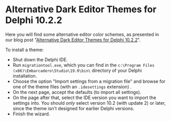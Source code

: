 # Alternative Dark Editor Themes for Delphi 10.2.2

Here you will find some alternative editor color schemes, as presented in our blog post "[Alternative Dark Editor Themes for Delphi 10.2.2](https://blog.grijjy.com/2017/12/29/alternative-dark-editor-themes-for-delphi-10-2-2/)".

To install a theme:

- Shut down the Delphi IDE.
- Run `migrationtool.exe`, which you can find in the `c:\Program Files (x86)\Embarcadero\Studio\19.0\bin\` directory of your Delphi installation.
- Choose the option "Import settings from a migration file" and browse for one of the theme files (with an `.idesettings` extension) .
- On the next page, accept the defaults (to import all settings).
- On the page after that, select the IDE version you want to import the settings into. You should *only* select version 10.2 (with update 2) or later, since the theme isn't designed for earlier Delphi versions.
- Finish the wizard.